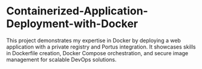 # Containerized-Application-Deployment-with-Docker
This project demonstrates my expertise in Docker by deploying a web application with a private registry and Portus integration. It showcases skills in Dockerfile creation, Docker Compose orchestration, and secure image management for scalable DevOps solutions.
